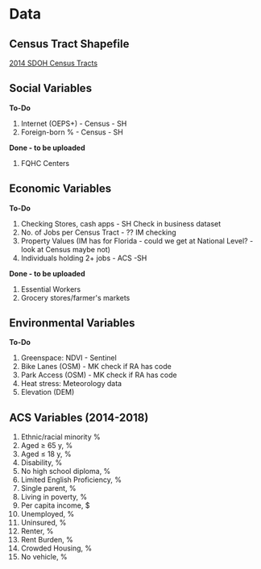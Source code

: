 # Data

## Census Tract Shapefile

[2014 SDOH Census Tracts](https://geodacenter.github.io/data-and-lab/us-sdoh/)

## Social Variables
**To-Do**
1. Internet (OEPS+) - Census - SH
2. Foreign-born % - Census - SH

**Done - to be uploaded**
1. FQHC Centers 

## Economic Variables
**To-Do**
1. Checking Stores, cash apps - SH Check in business dataset
2. No. of Jobs per Census Tract - ?? IM checking
3. Property Values (IM has for Florida - could we get at National Level? - look at Census maybe not)
4. Individuals holding 2+ jobs - ACS -SH

**Done - to be uploaded**
1. Essential Workers
2. Grocery stores/farmer's markets 

## Environmental Variables
**To-Do**
1.  Greenspace: NDVI - Sentinel  
2. Bike Lanes (OSM) - MK check if RA has code
3. Park Access (OSM) - MK check if RA has code
4. Heat stress: Meteorology data 
5. Elevation (DEM)


## ACS Variables (2014-2018)
1. Ethnic/racial minority %
2. Aged ≥ 65 y, %
3. Aged ≤ 18 y, %
4. Disability, %
5. No high school diploma, %
6. Limited English Proficiency, %
7. Single parent, %
8. Living in poverty, %
9. Per capita income, $
10. Unemployed, %
11. Uninsured, %
12. Renter, %
13. Rent Burden, %
14. Crowded Housing, %
15. No vehicle, %
